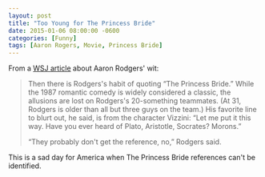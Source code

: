 ```yaml
---
layout: post
title: "Too Young for The Princess Bride"
date: 2015-01-06 08:00:00 -0600
categories: [Funny]
tags: [Aaron Rogers, Movie, Princess Bride]
---
```


From a [WSJ article](http://www.wsj.com/articles/aaron-rodgerss-hardest-catch-his-jokes-1420482041) about Aaron Rodgers' wit:

> Then there is Rodgers's habit of quoting “The Princess Bride.” While the 1987 romantic comedy is widely considered a classic, the allusions are lost on Rodgers's 20-something teammates. (At 31, Rodgers is older than all but three guys on the team.) His favorite line to blurt out, he said, is from the character Vizzini: “Let me put it this way. Have you ever heard of Plato, Aristotle, Socrates? Morons.”
>
> “They probably don't get the reference, no,” Rodgers said.

This is a sad day for America when The Princess Bride references can't be identified.
